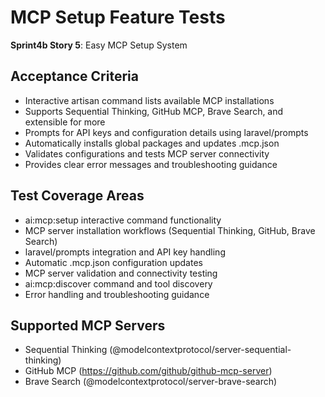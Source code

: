 # MCP Setup Feature Tests

**Sprint4b Story 5**: Easy MCP Setup System

## Acceptance Criteria
- Interactive artisan command lists available MCP installations
- Supports Sequential Thinking, GitHub MCP, Brave Search, and extensible for more
- Prompts for API keys and configuration details using laravel/prompts
- Automatically installs global packages and updates .mcp.json
- Validates configurations and tests MCP server connectivity
- Provides clear error messages and troubleshooting guidance

## Test Coverage Areas
- ai:mcp:setup interactive command functionality
- MCP server installation workflows (Sequential Thinking, GitHub, Brave Search)
- laravel/prompts integration and API key handling
- Automatic .mcp.json configuration updates
- MCP server validation and connectivity testing
- ai:mcp:discover command and tool discovery
- Error handling and troubleshooting guidance

## Supported MCP Servers
- Sequential Thinking (@modelcontextprotocol/server-sequential-thinking)
- GitHub MCP (https://github.com/github/github-mcp-server)
- Brave Search (@modelcontextprotocol/server-brave-search)
